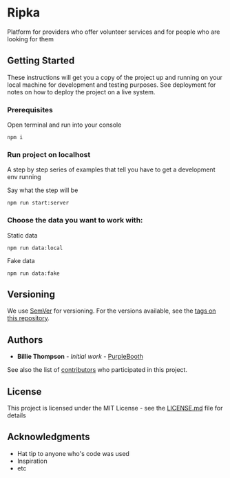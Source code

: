 # Ripka

Platform for providers who offer volunteer services and for people who are looking for them

## Getting Started

These instructions will get you a copy of the project up and running on your local machine for development and testing purposes. See deployment for notes on how to deploy the project on a live system.

### Prerequisites

Open terminal and run into your console

```
npm i
```

### Run project on localhost

A step by step series of examples that tell you have to get a development env running

Say what the step will be

```
npm run start:server
```

### Choose the data you want to work with:

Static data
```
npm run data:local
```
Fake data
```
npm run data:fake
```

## Versioning

We use [SemVer](http://semver.org/) for versioning. For the versions available, see the [tags on this repository](https://github.com/your/project/tags). 

## Authors

* **Billie Thompson** - *Initial work* - [PurpleBooth](https://github.com/PurpleBooth)

See also the list of [contributors](https://github.com/your/project/contributors) who participated in this project.

## License

This project is licensed under the MIT License - see the [LICENSE.md](LICENSE.md) file for details

## Acknowledgments

* Hat tip to anyone who's code was used
* Inspiration
* etc
